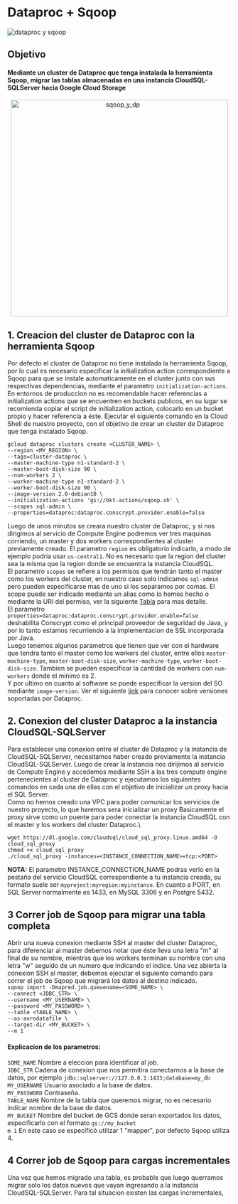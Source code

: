 # Dataproc + Sqoop 
![dataproc y sqoop](https://user-images.githubusercontent.com/50117113/179570300-60a13548-6e49-4c8c-9b4e-9052427ace73.png)
## Objetivo
#### Mediante un cluster de Dataproc que tenga instalada la herramienta Sqoop, migrar las tablas almacenadas en una instancia CloudSQL-SQLServer hacia Google Cloud Storage
<p align="center">
<img width="488" alt="sqoop_y_dp" src="https://user-images.githubusercontent.com/50117113/179613477-257c8c24-7a36-4354-9cdf-a05e8eae8060.png">
</p>

## 1. Creacion del cluster de Dataproc con la herramienta Sqoop
Por defecto el cluster de Dataproc no tiene instalada la herramienta Sqoop, por lo cual es necesario especificar la initialization action correspondiente a Sqoop para que se instale automaticamente en el cluster junto con sus respectivas dependencias, mediante el parametro `initialization-actions`. En entornos de produccion no es recomendable hacer referencias a initialization actions que se encuentren en buckets publicos, en su lugar se recomienda copiar el script de initialization action, colocarlo en un bucket propio y hacer referencia a éste.
Ejecutar el siguiente comando en la Cloud Shell de nuestro proyecto, con el objetivo de crear un cluster de Dataproc que tenga instalado Sqoop.
```
gcloud dataproc clusters create <CLUSTER_NAME> \
--region <MY_REGION> \
--tags=cluster-dataproc \
--master-machine-type n1-standard-2 \
--master-boot-disk-size 90 \
--num-workers 2 \
--worker-machine-type n1-standard-2 \
--worker-boot-disk-size 90 \
--image-version 2.0-debian10 \
--initialization-actions 'gs://bkt-actions/sqoop.sh' \
--scopes sql-admin \
--properties=dataproc:dataproc.conscrypt.provider.enable=false
```

Luego de unos minutos se creara nuestro cluster de Dataproc, y si nos dirigimos al servicio de Compute Engine podremos ver tres maquinas corriendo, un master y dos workers correspondientes al cluster previamente creado.
El parametro `region` es obligatorio indicarlo, a modo de ejemplo podria usar `us-central1`. No es necesario que la region del cluster sea la misma que la region donde se encuentra la instancia CloudSQL.\
El parametro `scopes` se refiere a los permisos que tendrán tanto el master como los workers del cluster, en nuestro caso solo indicamos `sql-admin` pero pueden especificarse mas de uno si los separamos por comas. El scope puede ser indicado mediante un alias como lo hemos hecho o mediante la URI del permiso, ver la siguiente [Tabla](https://cloud.google.com/sdk/gcloud/reference/dataproc/clusters/create#:~:text=Available%20aliases%20are%3A-,Alias,-URI) para mas detalle.\
El parametro `properties=dataproc:dataproc.conscrypt.provider.enable=false` deshabilita Conscrypt como el principal proveedor de seguridad de Java, y por lo tanto estamos recurriendo a la implementacion de SSL incorporada por Java.\
Luego tenemos algunos parametros que tienen que ver con el hardware que tendra tanto el master como los workers del cluster, entre ellos `master-machine-type`, `master-boot-disk-size`, `worker-machine-type`, `worker-boot-disk-size`. Tambien se pueden especificar la cantidad de workers con `num-workers` donde el minimo es 2.\
Y por ultimo en cuanto al software se puede especificar la version del SO mediante `image-version`. Ver el siguiente [link](https://cloud.google.com/dataproc/docs/concepts/versioning/dataproc-versions) para conocer sobre versiones soportadas por Dataproc.

## 2. Conexion del cluster Dataproc a la instancia CloudSQL-SQLServer
Para establecer una conexion entre el cluster de Dataproc y la instancia de CloudSQL-SQLServer, necesitamos haber creado previamente la instancia CloudSQL-SQLServer. Luego de crear la instancia nos dirijimos al servicio de Compute Engine y accedemos mediante SSH a las tres compute engine pertenecientes al cluster de Dataproc y ejecutamos los siguientes comandos en cada una de ellas con el objetivo de inicializar un proxy hacia el SQL Server.\
Como no hemos creado una VPC para poder comunicar los servicios de nuestro proyecto, lo que haremos sera inicializar un proxy Basicamente el proxy sirve como un puente para poder conectar la instancia CloudSQL con el master y los workers del cluster Dataproc.\

`wget https://dl.google.com/cloudsql/cloud_sql_proxy.linux.amd64 -O cloud_sql_proxy`\
`chmod +x cloud_sql_proxy`\
`./cloud_sql_proxy -instances=<INSTANCE_CONNECTION_NAME>=tcp:<PORT>`

**NOTA:** El parametro INSTANCE_CONNECTION_NAME podras verlo en la pestaña del servicio CloudSQL correspondiente a tu instancia creada, su formato suele ser `myproject:myregion:myinstance`. En cuanto a PORT, en SQL Server normalmente es 1433, en MySQL 3306 y en Postgre 5432.

## 3 Correr job de Sqoop para migrar una tabla completa
Abrir una nueva conexion mediante SSH al master del cluster Dataproc, para diferenciar al master debemos notar que éste lleva una letra "m" al final de su nombre, mientras que los workers terminan su nombre con una letra "w" seguido de un numero que indicando el indice. Una vez abierta la conexion SSH al master, debemos ejecutar el siguiente comando para correr el job de Sqoop que migrará los datos al destino indicado.\
`sqoop import -Dmapred.job.queuename=<SOME_NAME> \`\
`--connect <JDBC_STR> \`\
`--username <MY_USERNAME> \`\
`--password <MY_PASSWORD> \`\
`--table <TABLE_NAME> \`\
`--as-avrodatafile \`\
`--target-dir <MY_BUCKET> \`\
`--m 1`

#### Explicacion de los parametros:
`SOME_NAME` Nombre a eleccion para identificar al job.\
`JDBC_STR` Cadena de conexion que nos permitira conectarnos a la base de datos, por ejemplo `jdbc:sqlserver://127.0.0.1:1433;database=my_db`\
`MY_USERNAME` Usuario asociado a la base de datos.\
`MY_PASSWORD` Contraseña.\
`TABLE_NAME` Nombre de la tabla que queremos migrar, no es necesario indicar nombre de la base de datos.\
`MY_BUCKET` Nombre del bucket de GCS donde seran exportados los datos, especificarlo con el formato `gs://my_bucket`\
`m 1` En este caso se especificó utilizar 1 "mapper", por defecto Sqoop utiliza 4.

## 4 Correr job de Sqoop para cargas incrementales
Una vez que hemos migrado una tabla, es probable que luego querramos migrar solo los datos nuevos que vayan ingresando a la instancia CloudSQL-SQLServer. Para tal situacion existen las cargas incrementales,




